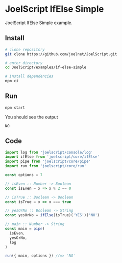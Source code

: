 # JoelScript IfElse Simple

JoelScript IfElse Simple example.

## Install

```bash
# clone repository
git clone https://github.com/joelnet/JoelScript.git

# enter directory
cd JoelScript/examples/if-else-simple

# install dependencies
npm ci
```

## Run

```bash
npm start
```

You should see the output

```
NO
```

## Code

```javascript
import log from 'joelscript/console/log'
import ifElse from 'joelscript/core/ifElse'
import pipe from 'joelscript/core/pipe'
import run from 'joelscript/core/run'

const options = 7

// isEven :: Number -> Boolean
const isEven = x => x % 2 == 0

// isTrue :: Boolean -> Boolean
const isTrue = x => x === true

// yesOrNo :: Boolean -> String
const yesOrNo = ifElse(isTrue)('YES')('NO')

// main :: Number -> String
const main = pipe(
  isEven,
  yesOrNo,
  log
)

run({ main, options }) //=> 'NO'
```